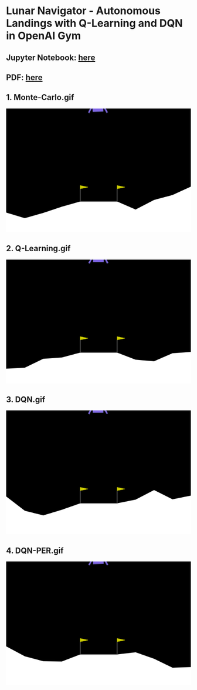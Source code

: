 # Lunar Navigator - Autonomous Landings with Q-Learning and DQN in OpenAI Gym

## Jupyter Notebook: [here](https://github.com/oscar-xu-kfs2669/oscar-xu-kfs2669.github.io/blob/main/Lunar%20Navigator%20-%20Autonomous%20Landings%20with%20Q-Learning%20and%20DQN%20in%20OpenAI%20Gym.ipynb)

## PDF: [here](https://github.com/oscar-xu-kfs2669/oscar-xu-kfs2669.github.io/blob/main/Lunar%20Navigator%20-%20Autonomous%20Landings%20with%20Q-Learning%20and%20DQN%20in%20OpenAI%20Gym.pdf)


## 1. Monte-Carlo.gif
![1.Monte-Carlo.gif](https://github.com/oscar-xu-kfs2669/oscar-xu-kfs2669.github.io/raw/main/1.Monte-Carlo.gif)


## 2. Q-Learning.gif
![2.Q-Learning.gif](https://github.com/oscar-xu-kfs2669/oscar-xu-kfs2669.github.io/raw/main/2.Q-Learning.gif)


## 3. DQN.gif
![3.DQN.gif](https://github.com/oscar-xu-kfs2669/oscar-xu-kfs2669.github.io/raw/main/3.DQN.gif)


## 4. DQN-PER.gif
![4.DQN-PER.gif](https://github.com/oscar-xu-kfs2669/oscar-xu-kfs2669.github.io/raw/main/4.DQN-PER.gif)
